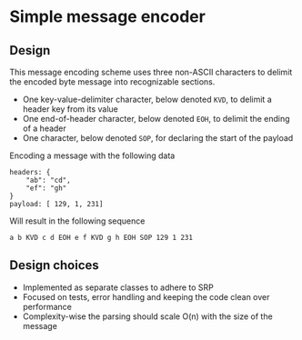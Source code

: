 # Simple message encoder


## Design
This message encoding scheme uses three non-ASCII characters to delimit the encoded byte message into recognizable sections.

* One key-value-delimiter character, below denoted `KVD`, to delimit a header key from its value
* One end-of-header character, below denoted `EOH`, to delimit the ending of a header
* One character, below denoted `SOP`, for declaring the start of the payload

Encoding a message with the following data
```
headers: {
    "ab": "cd",
    "ef": "gh"
}
payload: [ 129, 1, 231]
```

Will result in the following sequence
```
a b KVD c d EOH e f KVD g h EOH SOP 129 1 231
```

## Design choices

* Implemented as separate classes to adhere to SRP
* Focused on tests, error handling and keeping the code clean over performance
* Complexity-wise the parsing should scale O(n) with the size of the message
